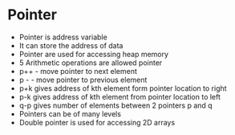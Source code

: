 # Pointer

* Pointer is address variable
* It can store the address of data
* Pointer are used for accessing heap memory
* 5 Arithmetic operations are allowed pointer
* p++ - move pointer to next element
* p - - move pointer to previous element
* p+k gives address of kth element form pointer location to right
* p-k gives address of kth element from pointer location to left
* q-p gives number of elements between 2 pointers p and q
* Pointers can be of many levels
* Double pointer is used for accessing 2D arrays